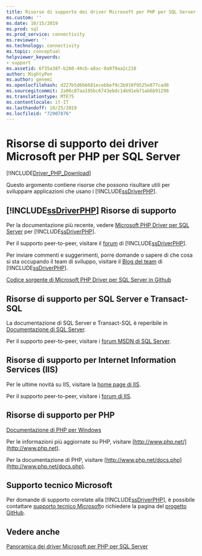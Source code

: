 ```yaml
---
title: Risorse di supporto dei driver Microsoft per PHP per SQL Server | Microsoft Docs
ms.custom: ''
ms.date: 10/15/2019
ms.prod: sql
ms.prod_service: connectivity
ms.reviewer: ''
ms.technology: connectivity
ms.topic: conceptual
helpviewer_keywords:
- support
ms.assetid: 6f35a38f-b260-44cb-a8ac-0a979aa2c218
author: MightyPen
ms.author: genemi
ms.openlocfilehash: d227b5d6b6681ecebbef9c2b910f9525e877cad8
ms.sourcegitcommit: 2a06c87aa195bc6743ebdc14b91eb71ab6b91298
ms.translationtype: MTE75
ms.contentlocale: it-IT
ms.lasthandoff: 10/25/2019
ms.locfileid: "72907876"
---
```

# <a name="support-resources-for-the-microsoft-drivers-for-php-for-sql-server"></a>Risorse di supporto dei driver Microsoft per PHP per SQL Server
[!INCLUDE[Driver_PHP_Download](../../includes/driver_php_download.md)]

Questo argomento contiene risorse che possono risultare utili per sviluppare applicazioni che usano i [!INCLUDE[ssDriverPHP](../../includes/ssdriverphp_md.md)].  
  
## <a name="includessdriverphpincludesssdriverphp_mdmd-support-resources"></a>[!INCLUDE[ssDriverPHP](../../includes/ssdriverphp_md.md)] Risorse di supporto  
Per la documentazione più recente, vedere [Microsoft PHP Driver per SQL Server](../../connect/php/microsoft-php-driver-for-sql-server.md) per [!INCLUDE[ssDriverPHP](../../includes/ssdriverphp_md.md)].  
  
Per il supporto peer-to-peer, visitare il [forum](https://social.msdn.microsoft.com/Forums/sqlserver/home?forum=sqldriverforphp) di [!INCLUDE[ssDriverPHP](../../includes/ssdriverphp_md.md)].  
  
Per inviare commenti e suggerimenti, porre domande o sapere di che cosa si sta occupando il team di sviluppo, visitare il [Blog del team](https://blogs.msdn.microsoft.com/sqlphp/) di [!INCLUDE[ssDriverPHP](../../includes/ssdriverphp_md.md)].  
  
[Codice sorgente di Microsoft PHP Driver per SQL Server in Github](https://github.com/Microsoft/msphpsql)  
  
## <a name="sql-server-and-transact-sql-support-resources"></a>Risorse di supporto per SQL Server e Transact-SQL
La documentazione di SQL Server e Transact-SQL è reperibile in [Documentazione di SQL Server](../../sql-server/index.yml).
  
Per il supporto peer-to-peer, visitare i [forum MSDN di SQL Server](https://social.msdn.microsoft.com/Forums/sqlserver/home).  
  
## <a name="internet-information-services-iis-support-resources"></a>Risorse di supporto per Internet Information Services (IIS)  
Per le ultime novità su IIS, visitare la [home page di IIS](https://www.iis.net/).  
  
Per il supporto peer-to-peer, visitare i [forum di IIS](https://forums.iis.net/).  
  
## <a name="php-support-resources"></a>Risorse di supporto per PHP  
[Documentazione di PHP per Windows](https://windows.php.net/)  
  
Per le informazioni più aggiornate su PHP, visitare [http://www.php.net/](http://www.php.net).  
  
Per la documentazione di PHP, visitare [http://www.php.net/docs.php](http://www.php.net/docs.php).  
  
## <a name="microsoft-customer-support"></a>Supporto tecnico Microsoft  
Per domande di supporto correlate alla [!INCLUDE[ssDriverPHP](../../includes/ssdriverphp_md.md)], è possibile contattare [supporto tecnico Microsoft](https://support.microsoft.com/contactus/)o richiedere la pagina del [progetto GitHub](https://github.com/Microsoft/msphpsql/issues).  
  
## <a name="see-also"></a>Vedere anche  
[Panoramica dei driver Microsoft per PHP per SQL Server](../../connect/php/overview-of-the-php-sql-driver.md)
  
